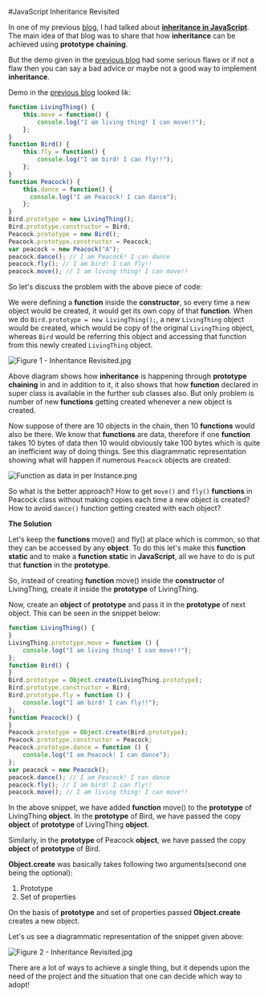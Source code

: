 #JavaScript Inheritance Revisited

In one of my previous [blog](http://codechutney.in/blog/javascript/inheritance-in-javascript/), I had talked about **[inheritance in JavaScript](http://codechutney.in/blog/javascript/inheritance-in-javascript/)**. The main idea of that blog was to share that how **inheritance** can be achieved using **prototype** **chaining**.

But the demo given in the [previous blog](http://codechutney.in/blog/javascript/inheritance-in-javascript/) had some serious flaws or if not a flaw then you can say a bad advice or maybe not a good way to implement **inheritance**.

Demo in the [previous blog](http://codechutney.in/blog/javascript/inheritance-in-javascript/) looked lik:

```JavaScript
function LivingThing() {
    this.move = function() {
        console.log("I am living thing! I can move!!");
    };
}
function Bird() {
    this.fly = function() {
        console.log("I am bird! I can fly!!");
    };
}
function Peacock() {
    this.dance = function() {
      console.log("I am Peacock! I can dance");
    };
}
Bird.prototype = new LivingThing();
Bird.prototype.constructor = Bird;
Peacock.prototype = new Bird();
Peacock.prototype.constructor = Peacock;
var peacock = new Peacock("A");
peacock.dance(); // I am Peacock! I can dance
peacock.fly(); // I am bird! I can fly!!
peacock.move(); // I am living thing! I can move!!
```

So let's discuss the problem with the above piece of code:

We were defining a **function** inside the **constructor**, so every time a new object would be created, it would get its own copy of that **function**. When we do ```Bird.prototype = new LivingThing();```, a new ```LivingThing``` object would be created, which would be copy of the original ```LivingThing``` object, whereas ```Bird``` would be referring this object and accessing that function from this newly created ```LivingThing``` object.

![Figure 1 - Inheritance Revisited.jpg](https://raw.githubusercontent.com/NamitaMalik/JavaScript-Inheritance-Revisited/master/Figure%201%20-%20Inheritance%20Revisited.jpg)

Above diagram shows how **inheritance** is happening through **prototype chaining** in and in addition to it, it also shows that how **function** declared in super class is available in the further sub classes also. But only problem is number of new **functions** getting created whenever a new object is created.

Now suppose of there are 10 objects in the chain, then 10 **functions** would also be there. We know that **functions** are data, therefore if one **function** takes 10 bytes of data then 10 would obviously take 100 bytes which is quite an inefficient way of doing things. See this diagrammatic representation showing what will happen if numerous ```Peacock``` objects are created:

![Function as data in per Instance.png](https://raw.githubusercontent.com/NamitaMalik/JavaScript-Inheritance-Revisited/master/Function%20as%20data%20in%20per%20Instance.png)

So what is the better approach? How to get ```move()``` and ```fly()``` **functions** in Peacock class without making copies each time a new object is created? How to avoid ```dance()``` function getting created with each object?

**The Solution**

Let's keep the **functions** move() and fly() at place which is common, so that they can be accessed by any **object**. To do this let's make this **function** **static** and to make a **function** **static** in **JavaScript**, all we have to do is put that **function** in the **prototype**.

So, instead of creating **function** move() inside the **constructor** of LivingThing, create it inside the **prototype** of LivingThing.

Now, create an **object** of **prototype** and pass it in the **prototype** of next object. This can be seen in the snippet below:

```JavaScript
function LivingThing() {
}
LivingThing.prototype.move = function () {
    console.log("I am living thing! I can move!!");
};
function Bird() {
}
Bird.prototype = Object.create(LivingThing.prototype);
Bird.prototype.constructor = Bird;
Bird.prototype.fly = function () {
    console.log("I am bird! I can fly!!");
};
function Peacock() {
}
Peacock.prototype = Object.create(Bird.prototype);
Peacock.prototype.constructor = Peacock;
Peacock.prototype.dance = function () {
    console.log("I am Peacock! I can dance");
};
var peacock = new Peacock();
peacock.dance(); // I am Peacock! I can dance
peacock.fly(); // I am bird! I can fly!!
peacock.move(); // I am living thing! I can move!!
```

In the above snippet, we have added **function** move() to the **prototype** of LivingThing **object**. In the **prototype** of Bird, we have passed the copy **object** of **prototype** of LivingThing **object**.

Similarly, in the **prototype** of Peacock **object**, we have passed the copy **object** of **prototype** of Bird.

**Object.create** was basically takes following two arguments(second one being the optional):

1. Prototype
2. Set of properties

On the basis of **prototype** and set of properties passed **Object.create** creates a new object.

Let's us see a diagrammatic representation of the snippet given above:

![Figure 2 - Inheritance Revisited.jpg](https://raw.githubusercontent.com/NamitaMalik/JavaScript-Inheritance-Revisited/master/Figure%202%20-%20Inheritance%20Revisited.jpg)

There are a lot of ways to achieve a single thing, but it depends upon the need of the project and the situation that one can decide which way to adopt!